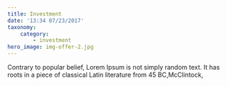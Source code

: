 ```yaml
---
title: Investment
date: '13:34 07/23/2017'
taxonomy:
    category:
        - investment
hero_image: img-offer-2.jpg
---
```


Contrary to popular belief, Lorem Ipsum is not simply random text. It has roots in a piece of classical Latin literature from 45 BC,McClintock,

